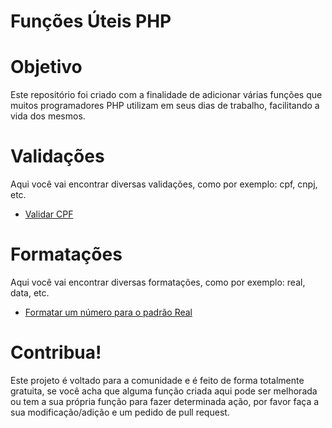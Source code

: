 # Funções Úteis PHP

# Objetivo
Este repositório foi criado com a finalidade de adicionar várias funções que muitos programadores PHP utilizam em seus dias de trabalho, facilitando a vida dos mesmos. 

# Validações
Aqui você vai encontrar diversas validações, como por exemplo: cpf, cnpj, etc. 

* [Validar CPF](https://github.com/MatheusRibak/FuncoesUteisPHP/blob/master/formatacao/formataNumeroEmReal.md)

# Formatações
Aqui você vai encontrar diversas formatações, como por exemplo: real, data, etc. 

* [Formatar um número para o padrão Real](https://github.com/MatheusRibak/FuncoesUteisPHP/blob/master/validacao/validarCpf.md)

# Contribua!
Este projeto é voltado para a comunidade e é feito de forma totalmente gratuita, se você acha que alguma função criada aqui pode ser melhorada ou tem a sua própria função para fazer determinada ação, por favor faça a sua modificação/adição e um pedido de pull request. 

